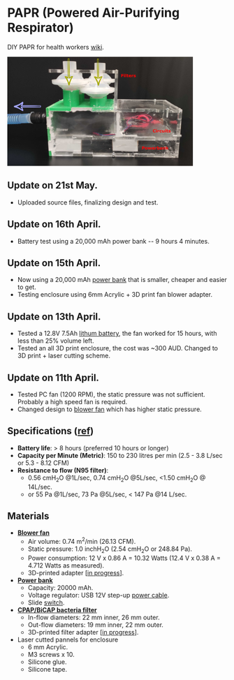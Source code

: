 # PAPR (Powered Air-Purifying Respirator)
DIY PAPR for health workers [wiki](https://en.wikipedia.org/wiki/Powered_air-purifying_respirator). 

<img src="https://raw.githubusercontent.com/HighTemplar-wjiang/PAPR/master/prototype.jpg" alt="prototype" height="250">

## Update on 21st May.
- Uploaded source files, finalizing design and test.

## Update on 16th April.
- Battery test using a 20,000 mAh power bank -- 9 hours 4 minutes. 

## Update on 15th April. 
- Now using a 20,000 mAh [power bank](https://www.jaycar.com.au/20-000mah-power-bank-with-dual-type-a-quick-charge-and-type-c-power-delivery-usb-ports/p/MB3797) that is smaller, cheaper and easier to get. 
- Testing enclosure using 6mm Acrylic + 3D print fan blower adapter. 

## Update on 13th April.
- Tested a 12.8V 7.5Ah [lithum battery](https://www.jaycar.com.au/12-8v-7-5ah-lithium-deep-cycle-battery/p/SB2201), the fan worked for 15 hours, with less than 25% volume left.
- Tested an all 3D print enclosure, the cost was ~300 AUD. Changed to 3D print + laser cutting scheme. 

## Update on 11th April.
- Tested PC fan (1200 RPM), the static pressure was not sufficient. Probably a high speed fan is required.
- Changed design to [blower fan](https://www.jaycar.com.au/97mm-x-94mm-12v-dc-blower-fan-ball-bearing-2-wire/p/YX2532) which has higher static pressure. 

## Specifications ([ref](https://www.3m.com.au/3M/en_AU/company-au/all-3m-products/~/3M-Jupiter-PAPR-Helmet-JTM-406C/?N=5002385+8711017+3293696209&rt=rud))
- **Battery life**: > 8 hours (preferred 10 hours or longer)
- **Capacity per Minute (Metric)**: 150 to 230 litres per min (2.5 - 3.8 L/sec or 5.3 - 8.12 CFM)
- **Resistance to flow (N95 filter)**: 
  - 0.56 cmH<sub>2</sub>O @1L/sec, 0.74 cmH<sub>2</sub>O @5L/sec, <1.50 cmH<sub>2</sub>O @ 14L/sec.
  - or 55 Pa @1L/sec, 73 Pa @5L/sec, < 147 Pa @14 L/sec.
  
## Materials
- **[Blower fan](https://www.jaycar.com.au/97mm-x-94mm-12v-dc-blower-fan-ball-bearing-2-wire/p/YX2532)**
  - Air volume: 0.74 m<sup>2</sup>/min (26.13 CFM).
  - Static pressure: 1.0 inchH<sub>2</sub>O (2.54 cmH<sub>2</sub>O or 248.84 Pa).
  - Power consumption: 12 V x 0.86 A = 10.32 Watts (12.4 V x 0.38 A = 4.712 Watts as measured).
  - 3D-printed adapter [[in progress]()]. 
- **[Power bank](https://www.jaycar.com.au/20-000mah-power-bank-with-dual-type-a-quick-charge-and-type-c-power-delivery-usb-ports/p/MB3797)**
  - Capacity: 20000 mAh.
  - Voltage regulator: USB 12V step-up [power cable](https://www.jaycar.com.au/universal-usb-12v-step-up-power-cable/p/PP1978).
  - Slide [switch](https://www.jaycar.com.au/miniature-dpdt-panel-mount-switch/p/SS0821).
- **[CPAP/BiCAP bacteria filter](https://www.google.com/search?q=bacteria+filter&newwindow=1&rlz=1C1CHBF_en-GBAU878AU878&sxsrf=ALeKk00tQMjTFyXqZiyXmlXnysL8wDm1-g:1586943680106&tbm=isch&source=iu&ictx=1&fir=CWFMSYPq2Sse6M%253A%252Cul_TTRfInZ_iRM%252C_&vet=1&usg=AI4_-kTNiGZukLHlwl-E7zovhjH9Xxoe-Q&sa=X&ved=2ahUKEwjH9dLykeroAhV3wTgGHakdCnQQ9QEwBXoECAcQJw#imgrc=CWFMSYPq2Sse6M:)**
  - In-flow diameters: 22 mm inner, 26 mm outer.
  - Out-flow diameters: 19 mm inner, 22 mm outer. 
  - 3D-printed filter adapter [[in progress]()].
- Laser cutted pannels for enclosure
  - 6 mm Acrylic. 
  - M3 screws x 10.
  - Silicone glue. 
  - Silicone tape.

